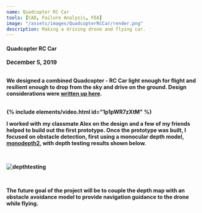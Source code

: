 ```yaml
---
name: Quadcopter RC Car
tools: [CAD, Failure Analysis, FEA]
image: "/assets/images/QuadcopterRCCar/render.png"
description: Making a driving drone and flying car.
---
```


#### <b>Quadcopter RC Car<b>
<p style="font-size:15px; padding: 0 0 1em 0;">December 5, 2019</p>

We designed a combined Quadcopter - RC Car light enough for flight and resilient enough to drop from the sky and drive on the ground. Design considerations were
<a href="https://drive.google.com/file/d/1Kji7jQPuzxdoRg-wsiIqNqmUMn_FW7Q3/view?usp=sharing" target="_blank">written up here</a>. 

<br>
{% include elements/video.html id="1p1pWR7zXtM" %}
<br>

I worked with my classmate Alex on the design and a few of my friends helped to build out the first prototype. Once the prototype was built, I focused on obstacle detection, first using a monocular depth model, <a href="https://github.com/nianticlabs/monodepth2" target="_blank">monodepth2</a>, with depth testing results shown below.

<br>

![depthtesting](\assets\images\QuadcopterRCCar\MonocularDepth.gif)

<br>

The future goal of the project will be to couple the depth map with an obstacle avoidance model to provide navigation guidance to the drone while flying.

<br>
